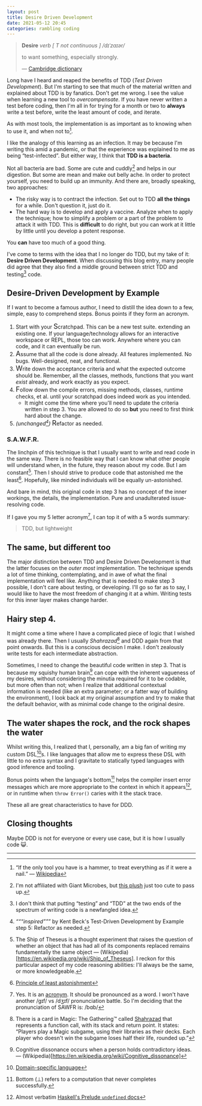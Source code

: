 ```yaml
---
layout: post
title: Desire Driven Development
date: 2021-05-12 20:45
categories: rambling coding
---
```


> **Desire** _verb [ T not continuous ] /dɪˈzaɪər/_
>
> to want something, especially strongly.
>
> — [Cambridge dictionary](https://dictionary.cambridge.org/dictionary/english/desire)

Long have I heard and reaped the benefits of TDD (_Test Driven Development_).
But I'm starting to see that much of the material written and explained about TDD is by fanatics.
Don't get me wrong. I see the value when learning a new tool to _overcompensate_.
If you have never written a test before coding, then I'm all in for trying for a month or two to **always** write a test before, write the least amount of code, and iterate.

As with most tools, the implementation is as important as to knowing when to use it, and when not to[^hammers].

I like the analogy of this learning as an infection. It may be because I'm writing this amid a pandemic, or that the experience was explained to me as being “test-infected”. But either way, I think that **TDD is a bacteria**.

Not all bacteria are bad. Some are cute and cuddly[^acidophilus] and helps in our digestion. But some are mean and make out belly ache. In order to protect yourself, you need to build up an immunity. And there are, broadly speaking, two approaches:

  - The risky way is to contract the infection. Set out to TDD **all the things** for a while. Don't question it, just do it.
  - The hard way is to develop and apply a vaccine. Analyze when to apply the technique; how to simplify a problem or a part of the problem to attack it with TDD. This is **difficult** to do right, but you can work at it little by little until you develop a potent response.

You **can** have too much of a good thing.

I've come to terms with the idea that I no longer do TDD, but my take of it: **Desire Driven Development**.
When discussing this blog entry, many people did agree that they also find a middle ground between strict TDD and testing[^testing] code.

## Desire-Driven Development by Example

If I want to become a famous author, I need to distill the idea down to a few, simple, easy to comprehend steps. Bonus points if they form an acronym.

1. Start with your <span style="font-size: 1.3em">S</span>cratchpad. This can be a new test suite. extending an existing one. If your language/technology allows for an interactive workspace or REPL, those too can work. Anywhere where you can code, and it can eventually be run.
2. <span style="font-size: 1.3em">A</span>ssume that all the code is done already. All features implemented. No bugs. Well-designed, neat, and functional.
3. <span style="font-size: 1.3em">W</span>rite down the acceptance criteria and what the expected outcome should be. Remember, all the classes, methods, functions that you want *exist* already, and work exactly as you expect.
4. <span style="font-size: 1.3em">F</span>ollow down the compile errors, missing methods, classes, runtime checks, et al. until your scratchpad does indeed work as you intended.
    - It might come the time where you'll need to update the criteria written in step 3. You are allowed to do so **but** you need to first think hard about the change.
5. _(unchanged[^beck])_ <span style="font-size: 1.3em">R</span>efactor as needed.

### S.A.W.F.R.

The linchpin of this technique is that I usually want to write and read code in the same way.
There is no feasible way that I can know what other people will understand when, in the future, they reason about my code. But I am constant[^theseus]. Then I should strive to produce code that astonished me the least[^POLA]. Hopefully, like minded individuals will be equally un-astonished.

And bare in mind, this original code in step 3 has no concept of the inner workings, the details, the implementation. Pure and unadulterated issue-resolving code.

If I gave you my 5 letter acronym[^acronym], I can top it of with a 5 words summary:
> TDD, but lightweight


## The same, but different too

The major distinction between TDD and Desire Driven Development is that the latter focuses on the _outer most_ implementation. The technique spends a lot of time thinking, contemplating, and in awe of what the final implementation will feel like.
Anything that is needed to make step 3 possible, I don't care about testing, or developing. I'll go so far as to say, I would like to have the most freedom of changing it at a whim. Writing tests for this inner layer makes change harder.

## Hairy step 4.

It might come a time where I have a complicated piece of logic that I wished was already there. Then I usually _Shahrazad_[^shahrazad] and DDD again from that point onwards. But this is a conscious decision I make. I don't zealously write tests for each intermediate abstraction.

Sometimes, I need to change the beautiful code written in step 3. That is because my squishy human brain[^cognitive_dissonance] can cope with the inherent vagueness of my desires, without considering the minutia required for it to be codable, but more often than not; when I realize that additional contextual information is needed (like an extra parameter; or a fatter way of building the environment), I look back at my original assumption and try to make that the default behavior, with as minimal code change to the original desire.

## The water shapes the rock, and the rock shapes the water

Whilst writing this, I realized that I, personally, am a big fan of writing my custom DSL[^DSL]s.
I like languages that allow me to express these DSL with little to no extra syntax and I gravitate to statically typed languages with good inference and tooling.

Bonus points when the language's bottom[^perp] helps the compiler insert error messages which are more appropriate to the context in which it appears[^undefined], or in runtime when `throw Error()` caries with it the stack trace.

These all are great characteristics to have for DDD.

## Closing thoughts

Maybe DDD is not for everyone or every use case, but it is how I usually code 😺.

---
[^acidophilus]: I'm not affiliated with Giant Microbes, but [this plush](https://www.giantmicrobes.com/us/products/acidophilus.html) just too cute to pass up.
[^testing]: I don't think that putting “testing” and “TDD” at the two ends of the spectrum of writing code is a newfangled idea.
[^POLA]: [Principle of least astonishment](https://en.wikipedia.org/wiki/Principle_of_least_astonishment)
[^DSL]: [Domain-specific language](https://en.wikipedia.org/wiki/Domain-specific_language)
[^shahrazad]: There is a card in Magic: The Gathering™ called [Shahrazad](https://gatherer.wizards.com/pages/card/details.aspx?name=Shahrazad) that represents a function call, with its stack and return point. It states: “Players play a Magic subgame, using their libraries as their decks. Each player who doesn't win the subgame loses half their life, rounded up.”
[^perp]: Bottom (&perp;) refers to a computation that never completes successfully. 
[^undefined]: Almost verbatim [Haskell's Prelude `undefined` docs](https://hackage.haskell.org/package/base-4.15.0.0/docs/Prelude.html#v:undefined)
[^cognitive_dissonance]: Cognitive dissonance occurs when a person holds contradictory ideas. — (Wikipedia)[https://en.wikipedia.org/wiki/Cognitive_dissonance]
[^theseus]: The Ship of Theseus is a thought experiment that raises the question of whether an object that has had all of its components replaced remains fundamentally the same object — (Wikipedia)[https://en.wikipedia.org/wiki/Ship_of_Theseus]. I reckon for this particular aspect of my code reasoning abilities: I'll always be the same, or more knowledgeable.
[^hammers]:  “If the only tool you have is a hammer, to treat everything as if it were a nail.” — [Wikipedia](https://en.wikipedia.org/wiki/Law_of_the_instrument)
[^beck]: _“““inspired”””_ by Kent Beck's Test-Driven Development by Example step 5: Refactor as needed.
[^acronym]: Yes. It is an [acronym](https://en.wikipedia.org/wiki/Acronym). It should be pronounced as a word. I won't have another /gɪf/ vs /dʒɪf/ pronunciation battle. So I'm deciding that the pronunciation of SAWFR is: /bɑb/